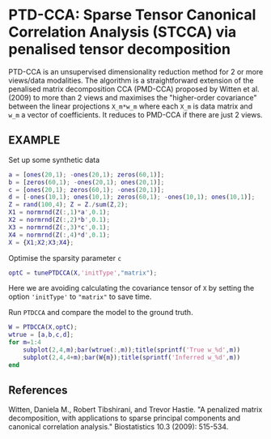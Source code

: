 # PTD-CCA: Sparse Tensor Canonical Correlation Analysis (STCCA) via penalised tensor decomposition

PTD-CCA is an unsupervised dimensionality reduction method for 2 or more views/data modalities. The algorithm is a straightforward extension of the penalised matrix decomposition CCA (PMD-CCA) proposed by Witten et al. (2009) to more than 2 views and maximises the "higher-order covariance" between the linear projections `X_m*w_m` where each `X_m` is data matrix and `w_m` a vector of coefficients. It reduces to PMD-CCA if there are just 2 views.

## EXAMPLE

Set up some synthetic data
```MATLAB
a = [ones(20,1); -ones(20,1); zeros(60,1)];
b = [zeros(60,1); -ones(20,1); ones(20,1)];
c = [ones(20,1); zeros(60,1); -ones(20,1)];
d = [-ones(10,1); ones(10,1); zeros(60,1); -ones(10,1); ones(10,1)];
Z = rand(100,4); Z = Z./sum(Z,2);
X1 = normrnd(Z(:,1)*a',0.1);
X2 = normrnd(Z(:,2)*b',0.1);
X3 = normrnd(Z(:,3)*c',0.1);
X4 = normrnd(Z(:,4)*d',0.1);
X = {X1;X2;X3;X4};
```
Optimise the sparsity parameter `c`
```MATLAB
optC = tunePTDCCA(X,'initType',"matrix");
```
Here we are avoiding calculating the covariance tensor of `X` by setting the option `'initType'` to `"matrix"` to save time.

Run `PTDCCA` and compare the model to the ground truth.
```MATLAB
W = PTDCCA(X,optC);
wtrue = [a,b,c,d];
for m=1:4
    subplot(2,4,m);bar(wtrue(:,m));title(sprintf('True w_%d',m))
    subplot(2,4,4+m);bar(W{m});title(sprintf('Inferred w_%d',m))
end
```

## References
Witten, Daniela M., Robert Tibshirani, and Trevor Hastie. "A penalized matrix decomposition, with applications to sparse principal components and canonical correlation analysis." Biostatistics 10.3 (2009): 515-534.

